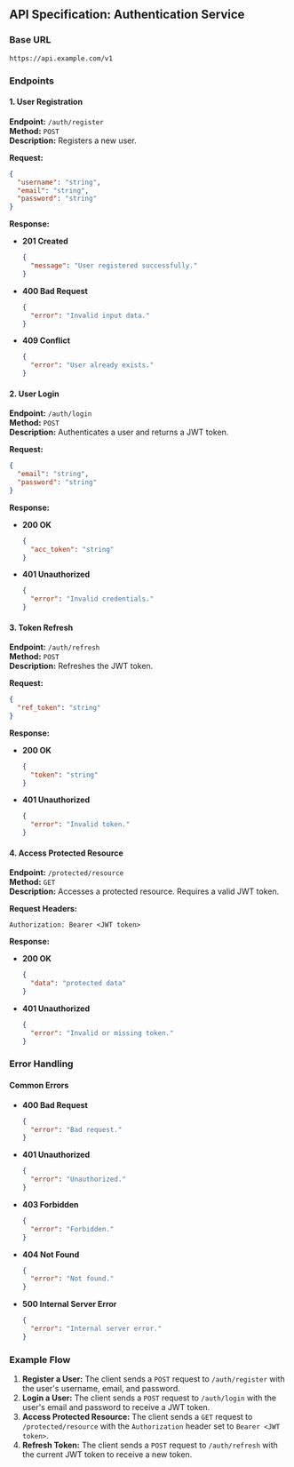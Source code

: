 ## API Specification: Authentication Service

### Base URL
```
https://api.example.com/v1
```

### Endpoints

#### 1. User Registration

**Endpoint:** `/auth/register`  
**Method:** `POST`  
**Description:** Registers a new user.

**Request:**
```json
{
  "username": "string",
  "email": "string",
  "password": "string"
}
```

**Response:**
- **201 Created**
  ```json
  {
    "message": "User registered successfully."
  }
  ```
- **400 Bad Request**
  ```json
  {
    "error": "Invalid input data."
  }
  ```
- **409 Conflict**
  ```json
  {
    "error": "User already exists."
  }
  ```

#### 2. User Login

**Endpoint:** `/auth/login`  
**Method:** `POST`  
**Description:** Authenticates a user and returns a JWT token.

**Request:**
```json
{
  "email": "string",
  "password": "string"
}
```

**Response:**
- **200 OK**
  ```json
  {
    "acc_token": "string"
  }
  ```
- **401 Unauthorized**
  ```json
  {
    "error": "Invalid credentials."
  }
  ```

#### 3. Token Refresh

**Endpoint:** `/auth/refresh`  
**Method:** `POST`  
**Description:** Refreshes the JWT token.

**Request:**
```json
{
  "ref_token": "string"
}
```

**Response:**
- **200 OK**
  ```json
  {
    "token": "string"
  }
  ```
- **401 Unauthorized**
  ```json
  {
    "error": "Invalid token."
  }
  ```

#### 4. Access Protected Resource

**Endpoint:** `/protected/resource`  
**Method:** `GET`  
**Description:** Accesses a protected resource. Requires a valid JWT token.

**Request Headers:**
```
Authorization: Bearer <JWT token>
```

**Response:**
- **200 OK**
  ```json
  {
    "data": "protected data"
  }
  ```
- **401 Unauthorized**
  ```json
  {
    "error": "Invalid or missing token."
  }
  ```

### Error Handling

#### Common Errors

- **400 Bad Request**
  ```json
  {
    "error": "Bad request."
  }
  ```
- **401 Unauthorized**
  ```json
  {
    "error": "Unauthorized."
  }
  ```
- **403 Forbidden**
  ```json
  {
    "error": "Forbidden."
  }
  ```
- **404 Not Found**
  ```json
  {
    "error": "Not found."
  }
  ```
- **500 Internal Server Error**
  ```json
  {
    "error": "Internal server error."
  }
  ```

### Example Flow

1. **Register a User:** The client sends a `POST` request to `/auth/register` with the user's username, email, and password.
2. **Login a User:** The client sends a `POST` request to `/auth/login` with the user's email and password to receive a JWT token.
3. **Access Protected Resource:** The client sends a `GET` request to `/protected/resource` with the `Authorization` header set to `Bearer <JWT token>`.
4. **Refresh Token:** The client sends a `POST` request to `/auth/refresh` with the current JWT token to receive a new token.
